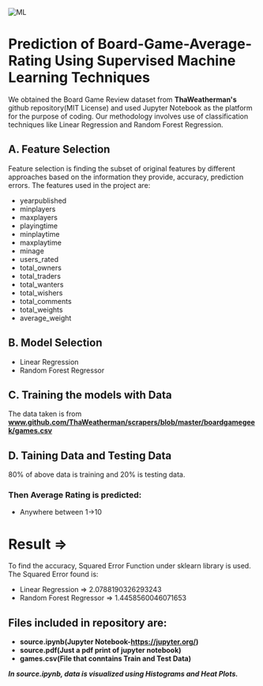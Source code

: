 ![ML](https://cf.geekdo-images.com/camo/e72553f1181477c9e62f72d3a4af3e8788f65041/687474703a2f2f6f6e65626f61726466616d696c792e636f6d2f77702d636f6e74656e742f75706c6f6164732f323031382f30342f706f636b65742d6f70732d70726564696374696f6e2e6a7067)
# Prediction of Board-Game-Average-Rating Using Supervised Machine Learning Techniques
We obtained the Board Game Review dataset from **ThaWeatherman's** github repository(MIT License) and used Jupyter Notebook as the platform for the purpose of coding. Our methodology involves use of classification techniques like Linear Regression and Random Forest Regression.
## A. Feature Selection
Feature selection is finding the subset of original features by different approaches based on the information they provide, accuracy, prediction errors.
The features used in the project are:
- yearpublished
- minplayers
- maxplayers
- playingtime
- minplaytime
- maxplaytime
- minage
- users_rated
- total_owners
- total_traders
- total_wanters
- total_wishers
- total_comments
- total_weights
- average_weight
## B. Model Selection
* Linear Regression
* Random Forest Regressor
## C. Training the models with Data
The data taken is from **www.github.com/ThaWeatherman/scrapers/blob/master/boardgamegeek/games.csv**
## D. Taining Data and Testing Data
80% of above data is training and 20% is testing data.
### Then Average Rating is predicted:
- Anywhere between 1->10
# Result =>
To find the accuracy, Squared Error Function under sklearn library is used.
The Squared Error found is:
- Linear Regression => 2.0788190326293243
- Random Forest Regressor => 1.4458560046071653
## Files included in repository are:
- **source.ipynb(Jupyter Notebook-https://jupyter.org/)**
- **source.pdf(Just a pdf print of jupyter notebook)**
- **games.csv(File that conntains Train and Test Data)**  <br />

***In source.ipynb, data is visualized using Histograms and Heat Plots.***
